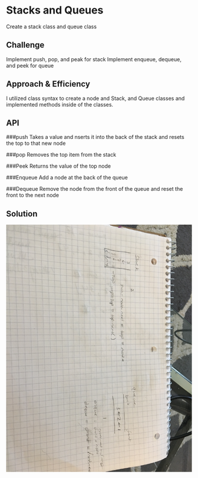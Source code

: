 # Stacks and Queues
Create a stack class and queue class

## Challenge
Implement push, pop, and peak for stack
Implement enqueue, dequeue, and peek for queue

## Approach & Efficiency
I utilized class syntax to create a node and Stack, and Queue classes and implemented methods inside of the classes.

## API
###push
Takes a value and nserts it into the back of the stack and resets the top to that new node

###pop
Removes the top item from the stack


###Peek
Returns the value of the top node

###Enqueue
Add a node at the back of the queue

###Dequeue
Remove the node from the front of the queue and reset the front to the next node

## Solution
![Picture of whiteboarding](../../assets/stacks_and_queues.jpg)
